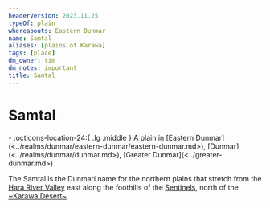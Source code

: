 ```yaml
---
headerVersion: 2023.11.25
typeOf: plain
whereabouts: Eastern Dunmar
name: Samtal
aliases: [plains of Karawa]
tags: [place]
dm_owner: tim
dm_notes: important
title: Samtal
---
```

# Samtal
<div class="grid cards ext-narrow-margin ext-one-column" markdown>
-    :octicons-location-24:{ .lg .middle } A plain in [Eastern Dunmar](<../realms/dunmar/eastern-dunmar/eastern-dunmar.md>), [Dunmar](<../realms/dunmar/dunmar.md>), [Greater Dunmar](<../greater-dunmar.md>)  
</div>


The Samtal is the Dunmari name for the northern plains that stretch from the [Hara River Valley](<./hara-river-valley.md>) east along the foothills of the [Sentinels](<../../sentinel-range.md>), north of the [~Karawa Desert~](<./karawa-desert.md>).
